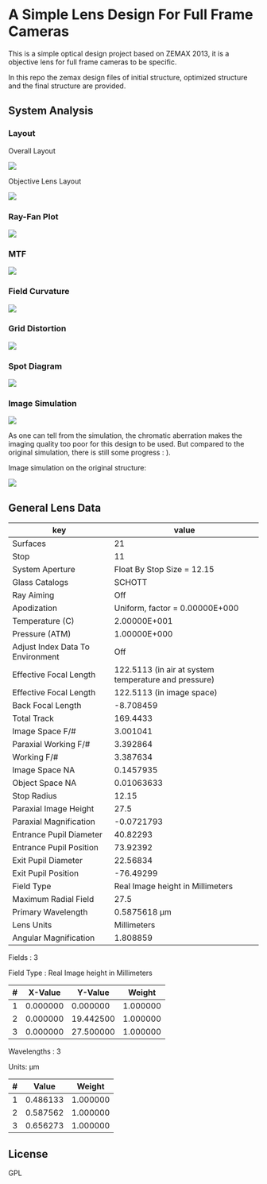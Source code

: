# A Simple Lens Design For Full Frame Cameras

This is a simple optical design project based on ZEMAX 2013, it is a objective lens for full frame cameras to be specific.

In this repo the zemax design files of initial structure, optimized structure and the final structure are provided.

## System Analysis

### Layout

Overall Layout

![](report/layout.png)

Objective Lens Layout

![](report/layout_1.png)

### Ray-Fan Plot

![](report/ray_fan.png)

### MTF

![](report/mtf.png)

### Field Curvature

![](report/field_curvature.png)

### Grid Distortion

![](report/distortion.png)

### Spot Diagram

![](report/spot_diagram.png)

### Image Simulation

![](report/img_simulation.png)

As one can tell from the simulation, the chromatic aberration makes the imaging quality too poor for this design to be used. But compared to the original simulation, there is still some progress : ).

Image simulation on the original structure:

![](report/img_simulation_original.png)

## General Lens Data

| key                              | value                                                |
| -------------------------------- | ---------------------------------------------------- |
| Surfaces                         | 21                                                   |
| Stop                             | 11                                                   |
| System Aperture                  | Float By Stop Size = 12.15                           |
| Glass Catalogs                   | SCHOTT                                               |
| Ray Aiming                       | Off                                                  |
| Apodization                      | Uniform, factor = 0.00000E+000                       |
| Temperature (C)                  | 2.00000E+001                                         |
| Pressure (ATM)                   | 1.00000E+000                                         |
| Adjust Index Data To Environment | Off                                                  |
| Effective Focal Length           | 122.5113 (in air at system temperature and pressure) |
| Effective Focal Length           | 122.5113 (in image space)                            |
| Back Focal Length                | -8.708459                                            |
| Total Track                      | 169.4433                                             |
| Image Space F/#                  | 3.001041                                             |
| Paraxial Working F/#             | 3.392864                                             |
| Working F/#                      | 3.387634                                             |
| Image Space NA                   | 0.1457935                                            |
| Object Space NA                  | 0.01063633                                           |
| Stop Radius                      | 12.15                                                |
| Paraxial Image Height            | 27.5                                                 |
| Paraxial Magnification           | -0.0721793                                           |
| Entrance Pupil Diameter          | 40.82293                                             |
| Entrance Pupil Position          | 73.92392                                             |
| Exit Pupil Diameter              | 22.56834                                             |
| Exit Pupil Position              | -76.49299                                            |
| Field Type                       | Real Image height in Millimeters                     |
| Maximum Radial Field             | 27.5                                                 |
| Primary Wavelength               | 0.5875618 µm                                         |
| Lens Units                       | Millimeters                                          |
| Angular Magnification            | 1.808859                                             |

Fields : 3

Field Type : Real Image height in Millimeters

| \#  | X-Value  | Y-Value   | Weight   |
| --- | -------- | --------- | -------- |
| 1   | 0.000000 | 0.000000  | 1.000000 |
| 2   | 0.000000 | 19.442500 | 1.000000 |
| 3   | 0.000000 | 27.500000 | 1.000000 |

Wavelengths : 3

Units: µm

| \#  | Value    | Weight   |
| --- | -------- | -------- |
| 1   | 0.486133 | 1.000000 |
| 2   | 0.587562 | 1.000000 |
| 3   | 0.656273 | 1.000000 |

## License

GPL
